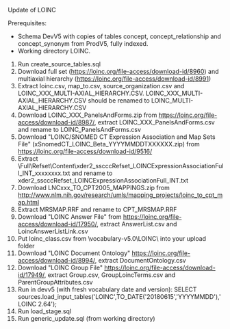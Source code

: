 Update of LOINC

Prerequisites:
- Schema DevV5 with copies of tables concept, concept_relationship and concept_synonym from ProdV5, fully indexed. 
- Working directory LOINC.

1. Run create_source_tables.sql
2. Download full set (https://loinc.org/file-access/download-id/8960)
and multiaxial hierarchy (https://loinc.org/file-access/download-id/8991)
3. Extract loinc.csv, map_to.csv, source_organization.csv and LOINC_XXX_MULTI-AXIAL_HIERARCHY.CSV. LOINC_XXX_MULTI-AXIAL_HIERARCHY.CSV should be renamed to LOINC_MULTI-AXIAL_HIERARCHY.CSV
4. Download LOINC_XXX_PanelsAndForms.zip from https://loinc.org/file-access/download-id/8987/, extract LOINC_XXX_PanelsAndForms.csv and rename to LOINC_PanelsAndForms.csv
5. Download "LOINC/SNOMED CT Expression Association and Map Sets File" (xSnomedCT_LOINC_Beta_YYYYMMDDTXXXXXX.zip) from https://loinc.org/file-access/download-id/9516/
6. Extract \Full\Refset\Content\xder2_sscccRefset_LOINCExpressionAssociationFull_INT_xxxxxxxx.txt and rename to xder2_sscccRefset_LOINCExpressionAssociationFull_INT.txt
7. Download LNCxxx_TO_CPT2005_MAPPINGS.zip from http://www.nlm.nih.gov/research/umls/mapping_projects/loinc_to_cpt_map.html
8. Extract MRSMAP.RRF and rename to CPT_MRSMAP.RRF
9. Download "LOINC Answer File" from https://loinc.org/file-access/download-id/17950/, extract AnswerList.csv and LoincAnswerListLink.csv
10. Put loinc_class.csv from \vocabulary-v5.0\LOINC\ into your upload folder
11. Download "LOINC Document Ontology" https://loinc.org/file-access/download-id/8994/, extract DocumentOntology.csv
12. Download "LOINC Group File" https://loinc.org/file-access/download-id/17949/, extract Group.csv, GroupLoincTerms.csv and ParentGroupAttributes.csv
13. Run in devv5 (with fresh vocabulary date and version): SELECT sources.load_input_tables('LOINC',TO_DATE('20180615','YYYYMMDD'),'LOINC 2.64');
14. Run load_stage.sql
15. Run generic_update.sql (from working directory)